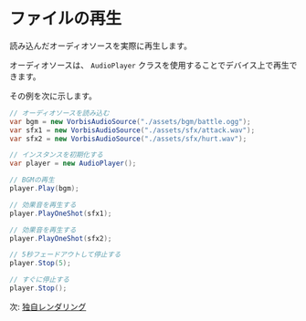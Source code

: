 # ファイルの再生

読み込んだオーディオソースを実際に再生します。

オーディオソースは、 `AudioPlayer` クラスを使用することでデバイス上で再生できます。

その例を次に示します。

```cs
// オーディオソースを読み込む
var bgm = new VorbisAudioSource("./assets/bgm/battle.ogg");
var sfx1 = new VorbisAudioSource("./assets/sfx/attack.wav");
var sfx2 = new VorbisAudioSource("./assets/sfx/hurt.wav");

// インスタンスを初期化する
var player = new AudioPlayer();

// BGMの再生
player.Play(bgm);

// 効果音を再生する
player.PlayOneShot(sfx1);

// 効果音を再生する
player.PlayOneShot(sfx2);

// 5秒フェードアウトして停止する
player.Stop(5);

// すぐに停止する
player.Stop();
```


次: [独自レンダリング](../plugin/render.md)
